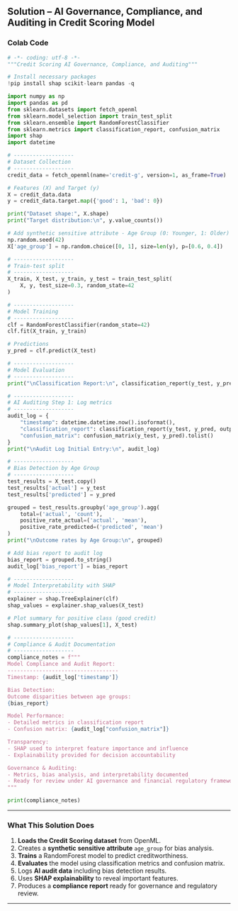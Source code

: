 ## **Solution – AI Governance, Compliance, and Auditing in Credit Scoring Model**

### **Colab Code**

```python
# -*- coding: utf-8 -*-
"""Credit Scoring AI Governance, Compliance, and Auditing"""

# Install necessary packages
!pip install shap scikit-learn pandas -q

import numpy as np
import pandas as pd
from sklearn.datasets import fetch_openml
from sklearn.model_selection import train_test_split
from sklearn.ensemble import RandomForestClassifier
from sklearn.metrics import classification_report, confusion_matrix
import shap
import datetime

# -------------------
# Dataset Collection
# -------------------
credit_data = fetch_openml(name='credit-g', version=1, as_frame=True)

# Features (X) and Target (y)
X = credit_data.data
y = credit_data.target.map({'good': 1, 'bad': 0})

print("Dataset shape:", X.shape)
print("Target distribution:\n", y.value_counts())

# Add synthetic sensitive attribute - Age Group (0: Younger, 1: Older)
np.random.seed(42)
X['age_group'] = np.random.choice([0, 1], size=len(y), p=[0.6, 0.4])

# -------------------
# Train-test split
# -------------------
X_train, X_test, y_train, y_test = train_test_split(
    X, y, test_size=0.3, random_state=42
)

# -------------------
# Model Training
# -------------------
clf = RandomForestClassifier(random_state=42)
clf.fit(X_train, y_train)

# Predictions
y_pred = clf.predict(X_test)

# -------------------
# Model Evaluation
# -------------------
print("\nClassification Report:\n", classification_report(y_test, y_pred))

# -------------------
# AI Auditing Step 1: Log metrics
# -------------------
audit_log = {
    "timestamp": datetime.datetime.now().isoformat(),
    "classification_report": classification_report(y_test, y_pred, output_dict=True),
    "confusion_matrix": confusion_matrix(y_test, y_pred).tolist()
}
print("\nAudit Log Initial Entry:\n", audit_log)

# -------------------
# Bias Detection by Age Group
# -------------------
test_results = X_test.copy()
test_results['actual'] = y_test
test_results['predicted'] = y_pred

grouped = test_results.groupby('age_group').agg(
    total=('actual', 'count'),
    positive_rate_actual=('actual', 'mean'),
    positive_rate_predicted=('predicted', 'mean')
)
print("\nOutcome rates by Age Group:\n", grouped)

# Add bias report to audit log
bias_report = grouped.to_string()
audit_log['bias_report'] = bias_report

# -------------------
# Model Interpretability with SHAP
# -------------------
explainer = shap.TreeExplainer(clf)
shap_values = explainer.shap_values(X_test)

# Plot summary for positive class (good credit)
shap.summary_plot(shap_values[1], X_test)

# -------------------
# Compliance & Audit Documentation
# -------------------
compliance_notes = f"""
Model Compliance and Audit Report:
-----------------------------------
Timestamp: {audit_log['timestamp']}

Bias Detection:
Outcome disparities between age groups:
{bias_report}

Model Performance:
- Detailed metrics in classification report
- Confusion matrix: {audit_log["confusion_matrix"]}

Transparency:
- SHAP used to interpret feature importance and influence
- Explainability provided for decision accountability

Governance & Auditing:
- Metrics, bias analysis, and interpretability documented
- Ready for review under AI governance and financial regulatory frameworks
"""

print(compliance_notes)
```


***

### **What This Solution Does**

1. **Loads the Credit Scoring dataset** from OpenML.
2. Creates a **synthetic sensitive attribute** `age_group` for bias analysis.
3. **Trains** a RandomForest model to predict creditworthiness.
4. **Evaluates** the model using classification metrics and confusion matrix.
5. Logs **AI audit data** including bias detection results.
6. Uses **SHAP explainability** to reveal important features.
7. Produces a **compliance report** ready for governance and regulatory review.

***
